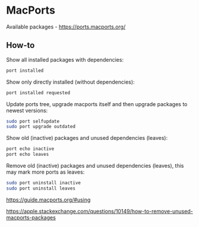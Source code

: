 # MacPorts

Available packages - https://ports.macports.org/

## How-to

Show all installed packages with dependencies:
```bash
port installed
```

Show only directly installed (without dependencies):
```bash
port installed requested
```

Update ports tree, upgrade macports itself and then upgrade packages to newest versions:
```bash
sudo port selfupdate
sudo port upgrade outdated
```

Show old (inactive) packages and unused dependencies (leaves):
```bash
port echo inactive
port echo leaves
```

Remove old (inactive) packages and unused dependencies (leaves), this may mark more ports as leaves:
```bash
sudo port uninstall inactive
sudo port uninstall leaves
```


https://guide.macports.org/#using

https://apple.stackexchange.com/questions/10149/how-to-remove-unused-macports-packages